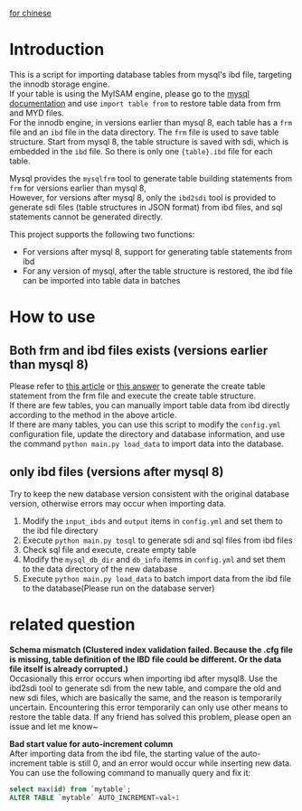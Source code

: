 [for chinese](readme.cn.md)

# Introduction
This is a script for importing database tables from mysql's ibd file, targeting the innodb storage engine.  
If your table is using the MyISAM engine, please go to the [mysql documentation](https://dev.mysql.com/doc/refman/8.0/en/import-table.html) and use `import table from` to restore table data from frm and MYD files.  
For the innodb engine, in versions earlier than mysql 8, each table has a `frm` file and an `ibd` file in the data directory. The `frm` file is used to save table structure. 
Start from mysql 8, the table structure is saved with sdi, which is embedded in the `ibd` file. So there is only one `{table}.ibd` file for each table.  

Mysql provides the `mysqlfrm` tool to generate table building statements from `frm` for versions earlier than mysql 8,  
However, for versions after mysql 8, only the `ibd2sdi` tool is provided to generate sdi files (table structures in JSON format) from ibd files, and sql statements cannot be generated directly.  

This project supports the following two functions:
* For versions after mysql 8, support for generating table statements from ibd
* For any version of mysql, after the table structure is restored, the ibd file can be imported into table data in batches

# How to use
## Both frm and ibd files exists (versions earlier than mysql 8)
Please refer to [this article](https://jamesingold.com/restoring-mysql-database-frm-ibd) or [this answer](https://dba.stackexchange.com/a/71785) to generate the create table statement from the frm file and execute the create table structure.   
If there are few tables, you can manually import table data from ibd directly according to the method in the above article.   
If there are many tables, you can use this script to modify the `config.yml` configuration file, update the directory and database information, and use the command `python main.py load_data` to import data into the database.

## only ibd files (versions after mysql 8)
Try to keep the new database version consistent with the original database version, otherwise errors may occur when importing data.

1. Modify the `input_ibds` and `output` items in `config.yml` and set them to the ibd file directory
2. Execute `python main.py tosql` to generate sdi and sql files from ibd files
3. Check sql file and execute, create empty table
4. Modify the `mysql_db_dir` and `db_info` items in `config.yml` and set them to the data directory of the new database
5. Execute `python main.py load_data` to batch import data from the ibd file to the database(Please run on the database server)

# related question
**Schema mismatch (Clustered index validation failed. Because the .cfg file is missing, table definition of the IBD file could be different. Or the data file itself is already corrupted.)**  
Occasionally this error occurs when importing ibd after mysql8. Use the ibd2sdi tool to generate sdi from the new table, and compare the old and new sdi files, which are basically the same, and the reason is temporarily uncertain. Encountering this error temporarily can only use other means to restore the table data. If any friend has solved this problem, please open an issue and let me know~

**Bad start value for auto-increment column**  
After importing data from the ibd file, the starting value of the auto-increment table is still 0, and an error would occur while inserting new data. You can use the following command to manually query and fix it:  
```sql
select max(id) from `mytable`;
ALTER TABLE `mytable` AUTO_INCREMENT=val+1
```
